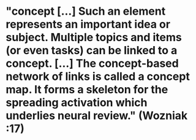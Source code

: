 # "concept […] Such an element represents an important idea or subject. Multiple topics and items (or even tasks) can be linked to a concept. […] The concept-based network of links is called a concept map. It forms a skeleton for the spreading activation which underlies neural review." (Wozniak :17)